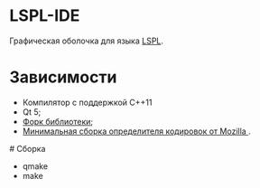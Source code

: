 # LSPL-IDE
Графическая оболочка для языка <a href="http://lspl.ru/">LSPL</a>.
# Зависимости
<ul>
<li> Компилятор с поддержкой C++11 </li>
<li> Qt 5;</li> 
<li> <a href="https://github.com/alesapin/lspl">Форк библиотеки</a>;</li>
<li> <a href="https://github.com/batterseapower/libcharsetdetect"> Минимальная сборка определителя кодировок от Mozilla </a>.</li>
</ul>
# Сборка
<ul>
<li> qmake </li>
<li> make </li>
</ul>
